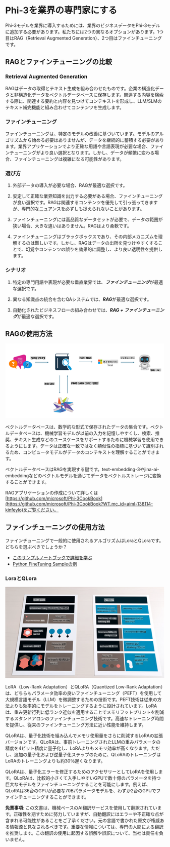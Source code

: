 # **Phi-3を業界の専門家にする**

Phi-3モデルを業界に導入するためには、業界のビジネスデータをPhi-3モデルに追加する必要があります。私たちには2つの異なるオプションがあります。1つ目はRAG（Retrieval Augmented Generation）、2つ目はファインチューニングです。

## **RAGとファインチューニングの比較**

### **Retrieval Augmented Generation**

RAGはデータの取得とテキスト生成を組み合わせたものです。企業の構造化データと非構造化データをベクトルデータベースに保存します。関連する内容を検索する際に、関連する要約と内容を見つけてコンテキストを形成し、LLM/SLMのテキスト補完機能と組み合わせてコンテンツを生成します。

### **ファインチューニング**

ファインチューニングは、特定のモデルの改善に基づいています。モデルのアルゴリズムから始める必要はありませんが、データを継続的に蓄積する必要があります。業界アプリケーションでより正確な用語や言語表現が必要な場合、ファインチューニングがより良い選択となります。しかし、データが頻繁に変わる場合、ファインチューニングは複雑になる可能性があります。

### **選び方**

1. 外部データの導入が必要な場合、RAGが最適な選択です。

2. 安定して正確な業界知識を出力する必要がある場合、ファインチューニングが良い選択です。RAGは関連するコンテンツを優先して引っ張ってきますが、専門的なニュアンスを必ずしも捉えられないことがあります。

3. ファインチューニングには高品質なデータセットが必要で、データの範囲が狭い場合、大きな違いはありません。RAGはより柔軟です。

4. ファインチューニングはブラックボックスであり、その内部メカニズムを理解するのは難しいです。しかし、RAGはデータの出所を見つけやすくすることで、幻覚やコンテンツの誤りを効果的に調整し、より良い透明性を提供します。

### **シナリオ**

1. 特定の専門用語や表現が必要な垂直業界では、***ファインチューニング***が最適な選択です。

2. 異なる知識点の統合を含むQAシステムでは、***RAG***が最適な選択です。

3. 自動化されたビジネスフローの組み合わせでは、***RAG + ファインチューニング***が最適な選択です。

## **RAGの使用方法**

![rag](../../../../translated_images/RAG.099c3f3bc644ff2d8bb61d2fbc20a532958c6a1e4d1cb65a84edeb4ffe618bbb.ja.png)

ベクトルデータベースは、数学的な形式で保存されたデータの集合です。ベクトルデータベースは、機械学習モデルが以前の入力を記憶しやすくし、検索、推奨、テキスト生成などのユースケースをサポートするために機械学習を使用できるようにします。データは正確な一致ではなく類似性の指標に基づいて識別されるため、コンピュータモデルがデータのコンテキストを理解することができます。

ベクトルデータベースはRAGを実現する鍵です。text-embedding-3やjina-ai-embeddingなどのベクトルモデルを通じてデータをベクトルストレージに変換することができます。

RAGアプリケーションの作成について詳しくは[https://github.com/microsoft/Phi-3CookBook](https://github.com/microsoft/Phi-3CookBook?WT.mc_id=aiml-138114-kinfeylo)をご覧ください。

## **ファインチューニングの使用方法**

ファインチューニングで一般的に使用されるアルゴリズムはLoraとQLoraです。どちらを選ぶべきでしょうか？
- [このサンプルノートブックで詳細を学ぶ](../../../../code/04.Finetuning/Phi_3_Inference_Finetuning.ipynb)
- [Python FineTuning Sampleの例](../../../../code/04.Finetuning/FineTrainingScript.py)

### **LoraとQLora**

![lora](../../../../translated_images/qlora.ea4ce73918753819dc9e9cf1524ac40faa555d6b21168b667064be93c3913bbe.ja.png)

LoRA（Low-Rank Adaptation）とQLoRA（Quantized Low-Rank Adaptation）は、どちらもパラメータ効率の良いファインチューニング（PEFT）を使用して大規模言語モデル（LLM）を微調整するための技術です。PEFT技術は従来の方法よりも効率的にモデルをトレーニングするように設計されています。LoRAは、重み更新行列に低ランク近似を適用することでメモリフットプリントを削減するスタンドアロンのファインチューニング技術です。高速なトレーニング時間を提供し、従来のファインチューニング方法に近い性能を維持します。

QLoRAは、量子化技術を組み込んでメモリ使用量をさらに削減するLoRAの拡張バージョンです。QLoRAは、事前トレーニングされたLLMの重みパラメータの精度を4ビット精度に量子化し、LoRAよりもメモリ効率が高くなります。ただし、追加の量子化および逆量子化ステップのために、QLoRAのトレーニングはLoRAのトレーニングよりも約30％遅くなります。

QLoRAは、量子化エラーを修正するためのアクセサリーとしてLoRAを使用します。QLoRAは、比較的小さくて入手しやすいGPUで数十億のパラメータを持つ巨大なモデルをファインチューニングすることを可能にします。例えば、QLoRAは36台のGPUが必要な70Bパラメータモデルを、わずか2台のGPUでファインチューニングすることができます。

**免責事項**:
この文書は、機械ベースのAI翻訳サービスを使用して翻訳されています。正確性を期すために努力していますが、自動翻訳にはエラーや不正確な点が含まれる可能性があることをご了承ください。元の言語で書かれた原文が権威ある情報源と見なされるべきです。重要な情報については、専門の人間による翻訳を推奨します。この翻訳の使用に起因する誤解や誤訳について、当社は責任を負いません。